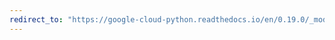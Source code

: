```yaml
---
redirect_to: "https://google-cloud-python.readthedocs.io/en/0.19.0/_modules/google/cloud/storage/acl.html"
---
```

